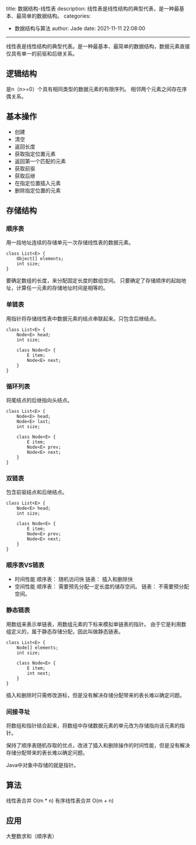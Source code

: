 title: 数据结构-线性表
description: 线性表是线性结构的典型代表，是一种最基本、最简单的数据结构。
categories:
  - 数据结构与算法
author: Jade
date: 2021-11-11 22:08:00
---
线性表是线性结构的典型代表。是一种最基本、最简单的数据结构，数据元素直接仅具有单一的前驱和后继关系。

## 逻辑结构
是n（n>=0）个具有相同类型的数据元素的有限序列。
相邻两个元素之间存在序偶关系。

## 基本操作
- 创建
- 清空
- 返回长度
- 获取指定位置元素
- 返回第一个匹配的元素
- 获取前驱
- 获取后继
- 在指定位置插入元素
- 删除指定位置的元素

## 存储结构
### 顺序表
用一段地址连续的存储单元一次存储线性表的数据元素。
```
class List<E> {
    Object[] elements;
    int size;
}
```
要确定数组的长度，来分配固定长度的数组空间。
只要确定了存储顺序的起始地址，计算任一元素的存储地址时间是相等的。

### 单链表
用指针将存储线性表中数据元素的结点串联起来。只包含后继结点。
```
class List<E> {
    Node<E> head;
    int size;
    
    class Node<E> {
        E item;
        Node<E> next;
    }
}
```

### 循环列表
将尾结点的后继指向头结点。
```
class List<E> {
    Node<E> head;
    Node<E> last;
    int size;
    
    class Node<E> {
        E item;
        Node<E> prev;
        Node<E> next;
    }
}
```

### 双链表
包含前驱结点和后继结点。
```
class List<E> {
    Node<E> head;
    int size;
    
    class Node<E> {
        E item;
        Node<E> prev;
        Node<E> next;
    }
}
```

### 顺序表VS链表
- 时间性能
顺序表： 随机访问快
链表： 插入和删除快
- 空间性能
顺序表： 需要预先分配一定长度的储存空间。
链表： 不需要预分配空间。

### 静态链表
用数组来表示单链表，用数组元素的下标来模拟单链表的指针。
由于它是利用数组定义的，属于静态存储分配，因此叫做静态链表。
```
class List<E> {
    Node[] elements;
    int size;
    
    class Node<E> {
        E item;
        int next;
    }
}
```

插入和删除时只需修改游标，但是没有解决存储分配带来的表长难以确定问题。

### 间接寻址
将数组和指针结合起来，将数组中存储数据元素的单元改为存储指向该元素的指针。

保持了顺序表随机存取的优点，改进了插入和删除操作的时间性能，但是没有解决存储分配带来的表长难以确定问题。

Java中对象中存储的就是指针。

## 算法
线性表合并 O(m * n)
有序线性表合并 O(m + n)

## 应用
大整数求和（顺序表）
